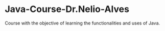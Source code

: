 # Java-Course-Dr.Nelio-Alves
Course with the objective of learning the functionalities and uses of Java.
